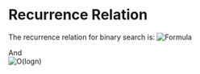 # Recurrence Relation
The recurrence relation for binary search is:
![Formula](https://latex.codecogs.com/png.image?\dpi{156}T(n)=T(\frac{n}{2})+1)

And <br>
![O(logn)](https://latex.codecogs.com/png.image?\dpi{156}&space;{O(\log_2&space;n)})



